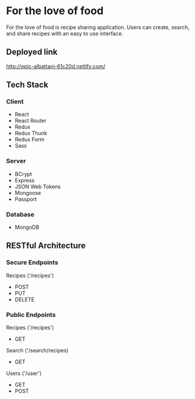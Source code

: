 # For the love of food

For the love of food is recipe sharing application. Users can create, search, and share recipes with an easy to use interface.

## Deployed link

<http://epic-albattani-61c20d.netlify.com/>

## Tech Stack

### Client

* React
* React Router
* Redux
* Redux Thunk
* Redux Form
* Sass

### Server

* BCrypt
* Express
* JSON Web Tokens
* Mongoose
* Passport

### Database

* MongoDB

## RESTful Architecture

### Secure Endpoints

Recipes ('/recipes')

* POST
* PUT
* DELETE

### Public Endpoints

Recipes ('/recipes')

* GET

Search ('/search/recipes)

* GET

Users ('/user')

* GET
* POST
